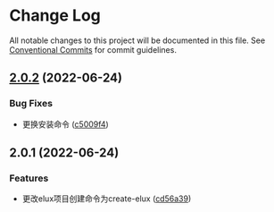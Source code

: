 # Change Log

All notable changes to this project will be documented in this file.
See [Conventional Commits](https://conventionalcommits.org) for commit guidelines.

## [2.0.2](https://github.com/hiisea/elux/compare/create-elux@2.0.1...create-elux@2.0.2) (2022-06-24)


### Bug Fixes

* 更换安装命令 ([c5009f4](https://github.com/hiisea/elux/commit/c5009f4387dbbdb07f5655b9250511e2ac10fdec))





## 2.0.1 (2022-06-24)


### Features

* 更改elux项目创建命令为create-elux ([cd56a39](https://github.com/hiisea/elux/commit/cd56a394ee0d352baf66e4a04ef762fc45fa483e))
